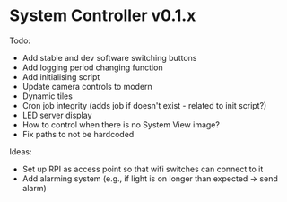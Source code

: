 # System Controller v0.1.x

Todo:
- Add stable and dev software switching buttons
- Add logging period changing function
- Add initialising script
- Update camera controls to modern
- Dynamic tiles
- Cron job integrity (adds job if doesn't exist - related to init script?)
- LED server display
- How to control when there is no System View image?
- Fix paths to not be hardcoded

Ideas:
- Set up RPI as access point so that wifi switches can connect to it
- Add alarming system (e.g., if light is on longer than expected -> send alarm)